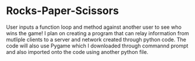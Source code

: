 # Rocks-Paper-Scissors
User inputs a function loop and method against another user to see who wins the game! 
I plan on creating a program that can relay information from mutliple clients to a server and network created through python code. 
The code will also use Pygame which I downloaded through commannd prompt and also imported onto the code using another python file. 
